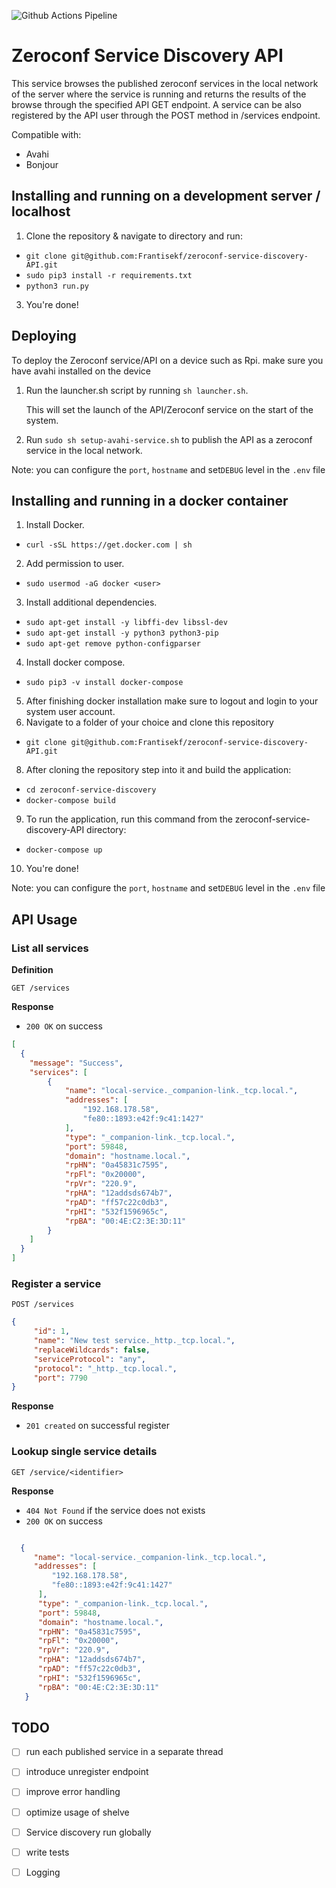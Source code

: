 ![Github Actions Pipeline](https://github.com/Frantisekf/zeroconf-service-discovery-API/actions/workflows/python-app.yml/badge.svg)


# Zeroconf Service Discovery API

This service browses the published zeroconf services in the local network of the server where the service is running and returns the results of the browse through the specified API GET endpoint. A service can be also registered by the API user through the POST method in /services endpoint.


Compatible with: 
  * Avahi
  * Bonjour

## Installing and running on a development server / localhost
1. Clone the repository & navigate to directory and run:
- `git clone git@github.com:Frantisekf/zeroconf-service-discovery-API.git`
- `sudo pip3 install -r requirements.txt`
- `python3 run.py`
3. You're done!

## Deploying
To deploy the Zeroconf service/API on a device such as Rpi. make sure you have avahi installed on the device
1. Run the launcher.sh script by running `sh launcher.sh`.

   This will set the launch of the API/Zeroconf service on the start of the system.
2. Run `sudo sh setup-avahi-service.sh` to publish the API as a zeroconf service in the local network.   


Note: you can configure the `port`, `hostname` and set`DEBUG` level in the `.env` file


## Installing and running in a docker container
1. Install Docker.
- `curl -sSL https://get.docker.com | sh`
2. Add permission to user.
- `sudo usermod -aG docker <user>`
3. Install additional dependencies.
- `sudo apt-get install -y libffi-dev libssl-dev`
- `sudo apt-get install -y python3 python3-pip`
- `sudo apt-get remove python-configparser`
4. Install docker compose.
- `sudo pip3 -v install docker-compose`
5. After finishing docker installation make sure to logout and login to your system user account.
6. Navigate to a folder of your choice and clone this repository
- `git clone git@github.com:Frantisekf/zeroconf-service-discovery-API.git`
8. After cloning the repository step into it and build the application:
- `cd zeroconf-service-discovery`
- `docker-compose build`
9. To run the application, run this command from the zeroconf-service-discovery-API directory:
- `docker-compose up`
10. You're done!



Note: you can configure the `port`, `hostname` and set`DEBUG` level in the `.env` file

## API Usage
### List all services

**Definition**

`GET /services`

**Response**

- `200 OK` on success

```json
[
  {
    "message": "Success",
    "services": [
        {
            "name": "local-service._companion-link._tcp.local.",
            "addresses": [
                "192.168.178.58",
                "fe80::1893:e42f:9c41:1427"
            ],
            "type": "_companion-link._tcp.local.",
            "port": 59848,
            "domain": "hostname.local.",
            "rpHN": "0a45831c7595",
            "rpFl": "0x20000",
            "rpVr": "220.9",
            "rpHA": "12addsds674b7",
            "rpAD": "ff57c22c0db3",
            "rpHI": "532f1596965c",
            "rpBA": "00:4E:C2:3E:3D:11"
        }
    ]
  }
]
```
### Register a service

`POST /services`
```json
{
     "id": 1,
     "name": "New test service._http._tcp.local.",
     "replaceWildcards": false,
     "serviceProtocol": "any",
     "protocol": "_http._tcp.local.",
     "port": 7790
}

```
**Response**

- `201 created` on successful register 

### Lookup single service details

`GET /service/<identifier>`

**Response**

- `404 Not Found` if the service does not exists 
- `200 OK` on success

```json

  {
     "name": "local-service._companion-link._tcp.local.",
     "addresses": [
         "192.168.178.58",
         "fe80::1893:e42f:9c41:1427"
      ],
      "type": "_companion-link._tcp.local.",
      "port": 59848,
      "domain": "hostname.local.",
      "rpHN": "0a45831c7595",
      "rpFl": "0x20000",
      "rpVr": "220.9",
      "rpHA": "12addsds674b7",
      "rpAD": "ff57c22c0db3",
      "rpHI": "532f1596965c",
      "rpBA": "00:4E:C2:3E:3D:11"
   }
```

## TODO
- [ ] run each published service in a separate thread
- [ ] introduce unregister endpoint 
- [ ] improve error handling
- [ ] optimize usage of shelve
- [ ] Service discovery run globally
- [ ] write tests
- [ ] Logging 


